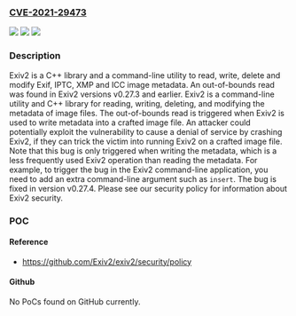 ### [CVE-2021-29473](https://cve.mitre.org/cgi-bin/cvename.cgi?name=CVE-2021-29473)
![](https://img.shields.io/static/v1?label=Product&message=exiv2&color=blue)
![](https://img.shields.io/static/v1?label=Version&message=n%2Fa&color=blue)
![](https://img.shields.io/static/v1?label=Vulnerability&message=%7B%22CWE-125%22%3A%22Out-of-bounds%20Read%22%7D&color=brighgreen)

### Description

Exiv2 is a C++ library and a command-line utility to read, write, delete and modify Exif, IPTC, XMP and ICC image metadata. An out-of-bounds read was found in Exiv2 versions v0.27.3 and earlier. Exiv2 is a command-line utility and C++ library for reading, writing, deleting, and modifying the metadata of image files. The out-of-bounds read is triggered when Exiv2 is used to write metadata into a crafted image file. An attacker could potentially exploit the vulnerability to cause a denial of service by crashing Exiv2, if they can trick the victim into running Exiv2 on a crafted image file. Note that this bug is only triggered when writing the metadata, which is a less frequently used Exiv2 operation than reading the metadata. For example, to trigger the bug in the Exiv2 command-line application, you need to add an extra command-line argument such as `insert`. The bug is fixed in version v0.27.4. Please see our security policy for information about Exiv2 security.

### POC

#### Reference
- https://github.com/Exiv2/exiv2/security/policy

#### Github
No PoCs found on GitHub currently.

